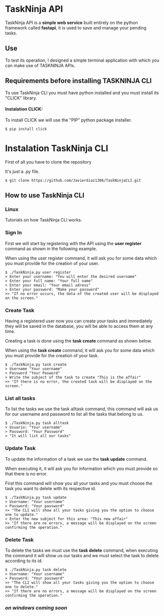 # **TaskNinja API**


TaskNinja API is a **simple web service** built entirely on the python framework called **fastapi**, it is used to save and manage your pending tasks.

## **Use**

To test its operation, I designed a simple terminal application with which you can make use of TASKNINJA APIs.

## **Requirements before installing TASKNINJA CLI**

To use TaskNinja CLI you must have python installed and you must install its "CLICK" library.

#### **Instalation CLICK:**

To install CLICK we will use the "PIP" python package installer.

```shell
$ pip install click
```
# **Instalation TaskNinja CLI**

First of all you have to clone the repository

It's just a .py file.

```shell
$ git clone https://github.com/Javierdiaz1386/TaskNinjaCLI.git
```
## **How to use TaskNinja CLI**
### **Linux**
Tutorials on how TaskNinja CLI works.

### **Sign In**
First we will start by registering with the API using the **user register** command as shown in the following example.

When using the user register command, it will ask you for some data which you must provide for the creation of your user.


```shell
$ ./TaskNinja.py user register
> Enter your username: "You will enter the desired username"
> Enter your full name: "Your full name"
> Enter your email: "Your email adress"
> Enter your password: "Make your password"
>> "If no error occurs, the data of the created user will be displayed on the screen."
```
### **Create Task**
Having a registered user now you can create your tasks and immediately they will be saved in the database, you will be able to access them at any time.

Creating a task is done using the **task create** command as shown below.

When using the **task create** command, it will ask you for some data which you must provide for the creation of your task.

```shell
$ ./TaskNinja.py task create
> Username "Your username"
> Password "Your Pasword"
> Write the subject of the task to create "This is the affair"
>> "If there is no error, the created task will be displayed on the screen."
```

### **List all tasks**
To list the tasks we use the task alltask command, this command will ask us for our username and password to list all the tasks that belong to us.

```shell
$ ./TaskNinja.py task alltask
> Usuario: "Your username"
> Password: "Your Password"
> "It will list all our tasks" 
```

### **Update Task**
To update the information of a task we use the **task update** command.

When executing it, it will ask you for information which you must provide so that there is no error.

First this command will show you all your tasks and you must choose the task you want to delete with its respective id.

```shell
$ ./TaskNinja.py task update
> Username: "Your username"
> Password: "Your password"
>> "The CLI will show all your tasks giving you the option to choose one to update."
> Enter the new subject for this area: "This new affair"
>> "If there are no errors, a message will be displayed on the screen confirming the operation."
```
### **Delete Task**
To delete the tasks we must use the **task delete** command, when executing the command it will show us our tasks and we must select the task to delete according to its id.

```shell
$ ./TaskNinja.py task delete
> Username: "Your username"
> Password: "Your password"
>> "The CLI will show all your tasks giving you the option to choose one to delete."
>> "If there are no errors, a message will be displayed on the screen confirming the operation."
```

### ***on windows coming soon***

